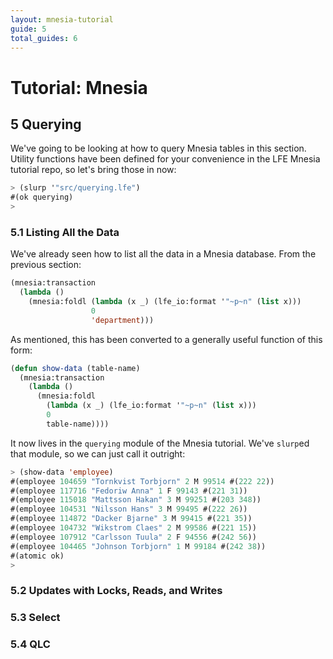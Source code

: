```yaml
---
layout: mnesia-tutorial
guide: 5
total_guides: 6
---
```

# Tutorial: Mnesia

## 5 Querying

We've going to be looking at how to query Mnesia tables in this section.
Utility functions have been defined for your convenience in the LFE Mnesia
tutorial repo, so let's bring those in now:

```lisp
> (slurp '"src/querying.lfe")
#(ok querying)
>
```

### 5.1 Listing All the Data

We've already seen how to list all the data in a Mnesia database. From the
previous section:

```lisp
(mnesia:transaction
  (lambda ()
    (mnesia:foldl (lambda (x _) (lfe_io:format '"~p~n" (list x)))
                  0
                  'department)))
```

As mentioned, this has been converted to a generally useful function of this
form:

```lisp
(defun show-data (table-name)
  (mnesia:transaction
    (lambda ()
      (mnesia:foldl
        (lambda (x _) (lfe_io:format '"~p~n" (list x)))
        0
        table-name))))
```

It now lives in the ``querying`` module of the Mnesia tutorial. We've
``slurp``ed that module, so we can just call it outright:

```lisp
> (show-data 'employee)
#(employee 104659 "Tornkvist Torbjorn" 2 M 99514 #(222 22))
#(employee 117716 "Fedoriw Anna" 1 F 99143 #(221 31))
#(employee 115018 "Mattsson Hakan" 3 M 99251 #(203 348))
#(employee 104531 "Nilsson Hans" 3 M 99495 #(222 26))
#(employee 114872 "Dacker Bjarne" 3 M 99415 #(221 35))
#(employee 104732 "Wikstrom Claes" 2 M 99586 #(221 15))
#(employee 107912 "Carlsson Tuula" 2 F 94556 #(242 56))
#(employee 104465 "Johnson Torbjorn" 1 M 99184 #(242 38))
#(atomic ok)
>
```

### 5.2 Updates with Locks, Reads, and Writes

### 5.3 Select

### 5.4 QLC
